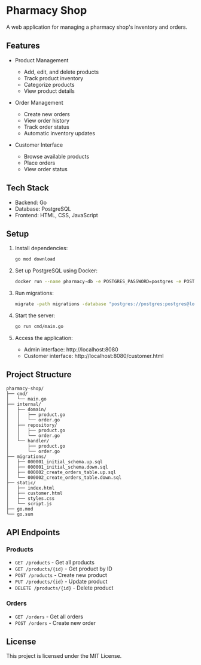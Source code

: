 # Pharmacy Shop

A web application for managing a pharmacy shop's inventory and orders.

## Features

- Product Management
  - Add, edit, and delete products
  - Track product inventory
  - Categorize products
  - View product details

- Order Management
  - Create new orders
  - View order history
  - Track order status
  - Automatic inventory updates

- Customer Interface
  - Browse available products
  - Place orders
  - View order status

## Tech Stack

- Backend: Go
- Database: PostgreSQL
- Frontend: HTML, CSS, JavaScript

## Setup

1. Install dependencies:
   ```bash
   go mod download
   ```

2. Set up PostgreSQL using Docker:
   ```bash
   docker run --name pharmacy-db -e POSTGRES_PASSWORD=postgres -e POSTGRES_DB=pharmacy_shop -p 5432:5432 -d postgres
   ```

3. Run migrations:
   ```bash
   migrate -path migrations -database "postgres://postgres:postgres@localhost:5432/pharmacy_shop?sslmode=disable" up
   ```

4. Start the server:
   ```bash
   go run cmd/main.go
   ```

5. Access the application:
   - Admin interface: http://localhost:8080
   - Customer interface: http://localhost:8080/customer.html

## Project Structure

```
pharmacy-shop/
├── cmd/
│   └── main.go
├── internal/
│   ├── domain/
│   │   ├── product.go
│   │   └── order.go
│   ├── repository/
│   │   ├── product.go
│   │   └── order.go
│   └── handler/
│       ├── product.go
│       └── order.go
├── migrations/
│   ├── 000001_initial_schema.up.sql
│   ├── 000001_initial_schema.down.sql
│   ├── 000002_create_orders_table.up.sql
│   └── 000002_create_orders_table.down.sql
├── static/
│   ├── index.html
│   ├── customer.html
│   ├── styles.css
│   └── script.js
├── go.mod
└── go.sum
```

## API Endpoints

### Products
- `GET /products` - Get all products
- `GET /products/{id}` - Get product by ID
- `POST /products` - Create new product
- `PUT /products/{id}` - Update product
- `DELETE /products/{id}` - Delete product

### Orders
- `GET /orders` - Get all orders
- `POST /orders` - Create new order

## License

This project is licensed under the MIT License. 